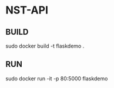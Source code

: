 # NST-API

## BUILD
sudo docker build -t flaskdemo .

## RUN
sudo docker run -it -p 80:5000 flaskdemo